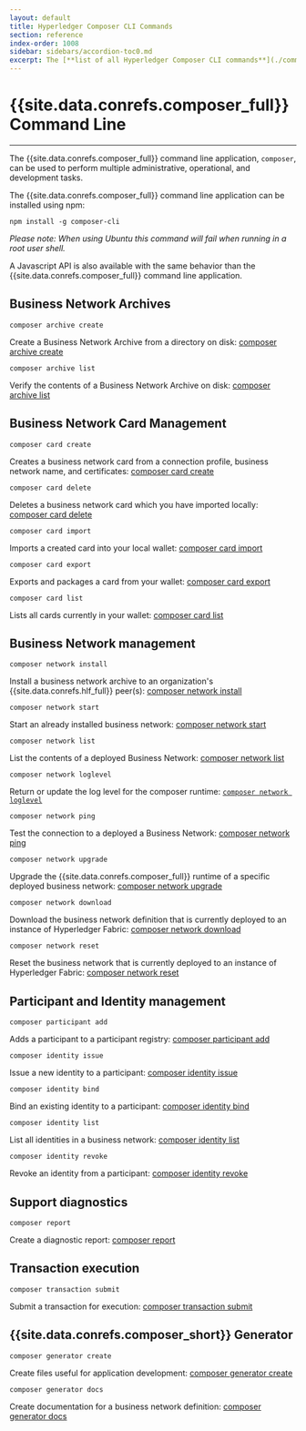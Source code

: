 ```yaml
---
layout: default
title: Hyperledger Composer CLI Commands
section: reference
index-order: 1008
sidebar: sidebars/accordion-toc0.md
excerpt: The [**list of all Hyperledger Composer CLI commands**](./commands.html) for performing multiple administrative, operational, and development tasks.
---
```


# {{site.data.conrefs.composer_full}} Command Line

---

The {{site.data.conrefs.composer_full}} command line application, `composer`, can be used to perform multiple
administrative, operational, and development tasks.

The {{site.data.conrefs.composer_full}} command line application can be installed using npm:

`npm install -g composer-cli`

*Please note: When using Ubuntu this command will fail when running in a root user shell.*

A Javascript API is also available with the same behavior than the {{site.data.conrefs.composer_full}} command line application.

## Business Network Archives

`composer archive create`

Create a Business Network Archive from a directory on disk: [composer archive create](./composer.archive.create.html)

`composer archive list`

Verify the contents of a Business Network Archive on disk: [composer archive list](./composer.archive.list.html)

## Business Network Card Management

`composer card create`

Creates a business network card from a connection profile, business network name, and certificates: [composer card create](./composer.card.create.html)

`composer card delete`

Deletes a business network card which you have imported locally: [composer card delete](./composer.card.delete.html)

`composer card import`

Imports a created card into your local wallet: [composer card import](./composer.card.import.html)

`composer card export`

Exports and packages a card from your wallet: [composer card export](./composer.card.export.html)

`composer card list`

Lists all cards currently in your wallet: [composer card list](./composer.card.list.html)

## Business Network management

`composer network install`

Install a business network archive to an organization's {{site.data.conrefs.hlf_full}} peer(s): [composer network install](./composer.network.install.html)

`composer network start`

Start an already installed business network: [composer network start](./composer.network.start.html)

`composer network list`

List the contents of a deployed Business Network: [composer network list](./composer.network.list.html)

`composer network loglevel`

Return or update the log level for the composer runtime: [`composer network loglevel`](./composer.network.logLevel.html)

`composer network ping`

Test the connection to a deployed a Business Network: [composer network ping](./composer.network.ping.html)

`composer network upgrade`

Upgrade the {{site.data.conrefs.composer_full}} runtime of a specific deployed business network: [composer network upgrade](./composer.network.upgrade.html)

`composer network download`

Download the business network definition that is currently deployed to an instance of Hyperledger Fabric: [composer network download](./composer.network.download.html)

`composer network reset`

Reset the business network that is currently deployed to an instance of Hyperledger Fabric: [composer network reset](./composer.network.reset.html)

## Participant and Identity management

`composer participant add`

Adds a participant to a participant registry: [composer participant add](./composer.participant.add.html)

`composer identity issue`

Issue a new identity to a participant: [composer identity issue](./composer.identity.issue.html)

`composer identity bind`

Bind an existing identity to a participant: [composer identity bind](./composer.identity.bind.html)

`composer identity list`

List all identities in a business network: [composer identity list](./composer.identity.list.html)

`composer identity revoke`

Revoke an identity from a participant: [composer identity revoke](./composer.identity.revoke.html)

## Support diagnostics

`composer report`

Create a diagnostic report: [composer report](./composer.report.html)

## Transaction execution

`composer transaction submit`

Submit a transaction for execution: [composer transaction submit](./composer.transaction.submit.html)

## {{site.data.conrefs.composer_short}} Generator

`composer generator create`

Create files useful for application development: [composer generator create](./composer.generator.create.html)

`composer generator docs`

Create documentation for a business network definition: [composer generator docs](./composer.generator.docs.html)
